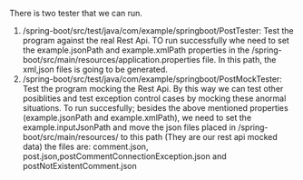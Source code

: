 There is two tester that we can run.

1) /spring-boot/src/test/java/com/example/springboot/PostTester: Test the program against the real Rest Api. TO run successfully whe need to set the example.jsonPath and example.xmlPath properties in the /spring-boot/src/main/resources/application.properties file. In this path, the xml,json files is going to be generated.
2) /spring-boot/src/test/java/com/example/springboot/PostMockTester: Test the program mocking the Rest Api. By this way we can test other posiblities and test exception control cases by mocking these anormal situations. To run succesfully; besides the above mentioned properties (example.jsonPath and example.xmlPath), we need to set the example.inputJsonPath and move the json files placed in /spring-boot/src/main/resources/ to this path (They are our rest api mocked data) the files are: comment.json, post.json,postCommentConnectionException.json and postNotExistentComment.json
